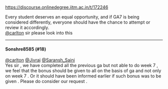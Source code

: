 https://discourse.onlinedegree.iitm.ac.in/t/172246

Every student deserves an equal opportunity, and if GA7 is being considered differently, everyone should have the chance to attempt or review it accordingly.<br/>
<a class="mention" href="/u/carlton">@carlton</a> sir please look into this</p><hr>

<h4>Sonshre8585 (#18)</h4>
<p><a class="mention" href="/u/carlton">@carlton</a> <a class="mention" href="/u/jivraj">@Jivraj</a> <a class="mention" href="/u/saransh_saini">@Saransh_Saini</a><br/>
Yes sir , we have completed all the previous ga but not able to do week 7  , we feel that the bonus should be given to all on the basis of ga and not only on week 7 . Or it should have been informed earlier if such bonus was to be given . Please do consider our request .
